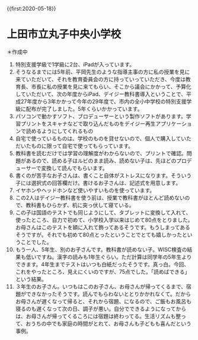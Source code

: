 {{first:2020-05-18}}
# 上田市立丸子中央小学校
＊作成中

1. 特別支援学級で1学級に2台、iPadが入っています。
1. そうなるまでには5年前、平岡先生のような指導主事の方に私の授業を見に来ていただいて、それを教育委員会の方に持っていっていただき、今度は教育長、市長に私の授業を見に来てもらい、そこから議会にかかって、予算化していただいて、次の年度からiPad、デイジー教科書導入ということで、平成27年度から3年かかって今年の29年度で、市内の全小中学校の特別支援学級に配布が完了しました。5年くらいかかっています。
1. パソコンで動かすソフト、ブロデューサーという製作ソフトがあります。学習プリントをスキャナなどで取り込んだものをデイジー再生アプリケーションで読めるようにしてくれるもの
1. 自宅で使っているものは、学校のものを貸せないので、個人で購入していただいたものに限って自宅で使ってもらっています。
1. 教科書を読むだけでは学習の理解度がわからないので、プリントで確認。問題があるので、読める子はルビのまま読み、読めない子は、先ほどのプロデューサーで変換して読んでもらいます。
1. 書くのが苦手なお子さんは、書くこと自体がストレスになります。そういう子には選択式の回答欄だけ。書けるお子さんは、記述式を用意します。
1. イヤホンやヘッドホンなど使いやすいものを使っています。
1. この2人はデイジー教科書を使う前は、授業で教科書がほとんど読めないので、教科書もひらかず、机に突っ伏して寝ている。
1. この子は国語のテストでも同じようにして、タブレットに変換して入れて、使ったところ、自力で初めて、小学校入学以来はじめて80点をとりました。お母さんはこのテストを額に入れて飾ってあるそうです。もうしまってあるそうですが。それでも初めて80点とったということでとても嬉しかったということでした。
1. もう一人、5年生、別のお子さんです。教科書が読めない子。WISC検査の結果も低いですね。漢字の読みも1年生ぐらい。ただ計算は同学年の5年生よりできます。4年生までテストはいつも白紙だったそうです。真っ白。今回、これをやったところ、見えにくいのですが、75点でした。「読めばできる」という結果。
1. ３年生のお子さん。いつもはこのお子さん、お母さんが帰ってくるまで、宿題ができなかったそうです。読んでもらわないととりかかれなくて。だからお母さんが遅くなって帰ると、それから宿題、になるので、ご飯もお風呂も寝るのも遅くなって次の日、調子が悪い。自分でできるようになってからは、お母さんが帰ってくるころには宿題は終わってる。生活リズムも整って、おうちの中でも家庭の時間がとれて、お母さんも子どもも喜んだという事例。

